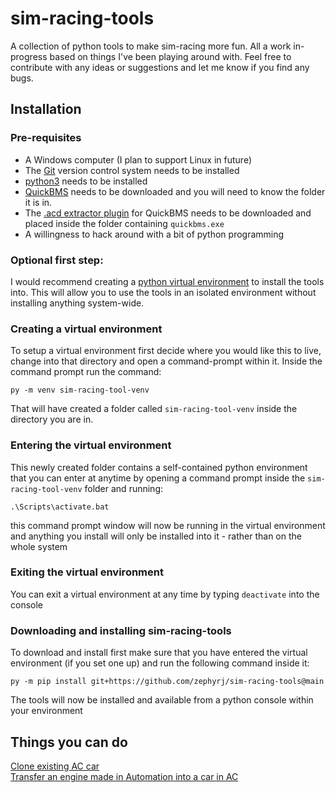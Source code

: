# sim-racing-tools
A collection of python tools to make sim-racing more fun. All a work in-progress based on things I've 
been playing around with. Feel free to contribute with any ideas or suggestions and let me know if you find any
bugs.

## Installation
### Pre-requisites
- A Windows computer (I plan to support Linux in future)
- The [Git](https://git-scm.com/downloads) version control system needs to be installed
- [python3](https://www.python.org/downloads/) needs to be installed
- [QuickBMS](http://aluigi.altervista.org/quickbms.htm) needs to be downloaded and you will need to know the folder it is in.
- The [.acd extractor plugin](http://aluigi.org/papers/bms/others/assetto_corsa_acd.bms) for QuickBMS needs to be downloaded and placed inside the folder containing `quickbms.exe`
- A willingness to hack around with a bit of python programming

### Optional first step:
I would recommend creating a [python virtual environment](https://docs.python.org/3/library/venv.html) 
to install the tools into. This will allow you to use the tools in an isolated environment without installing
anything system-wide.  

### Creating a virtual environment
To setup a virtual environment first decide where you would like this to live, change into that directory and
open a command-prompt within it. Inside the command prompt run the command:
```commandline
py -m venv sim-racing-tool-venv
```
That will have created a folder called `sim-racing-tool-venv` inside the directory you are in.

### Entering the virtual environment
This newly created folder contains a self-contained python environment that you can enter at anytime
by opening a command prompt inside the `sim-racing-tool-venv` folder and running:
```
.\Scripts\activate.bat
```
this command prompt window will now be running in the virtual environment and anything you install will only
be installed into it - rather than on the whole system

### Exiting the virtual environment
You can exit a virtual environment at any time by typing `deactivate` into the console

### Downloading and installing sim-racing-tools
To download and install first make sure that you have entered the virtual environment (if you set one up) and 
run the following command inside it:
```
py -m pip install git+https://github.com/zephyrj/sim-racing-tools@main
```
The tools will now be installed and available from a python console within your environment

## Things you can do
[Clone existing AC car](sim_racing_tools/doc/clone_car.md)  
[Transfer an engine made in Automation into a car in AC](sim_racing_tools/doc/swap_automation_engine.md)
